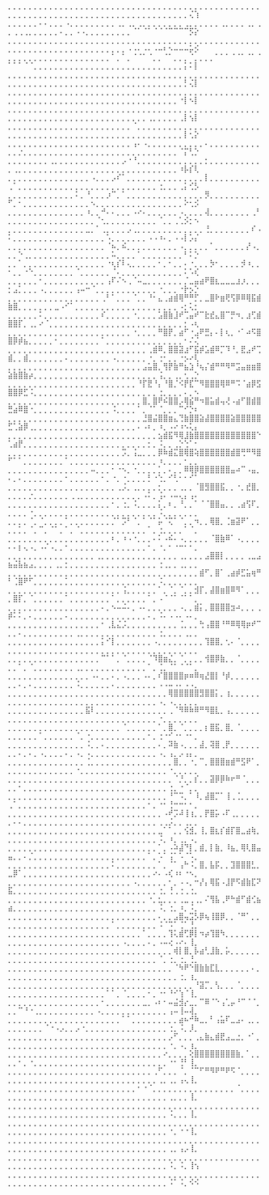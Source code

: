 ⡀⡀⡀⡀⡀⡀⡀⡀⡀⡀⡀⡀⡀⡀⡀⡀⡀⡀⡀⡀⡀⡀⡀⡀⡀⡀⡀⡀⡀⡀⡀⡀⡀⡀⡀⡀⡀⡀⡀⡀⡀⡀⡀⡀⡀⡀⡀⡀⡀⡀⡀⡀⡀⡀⡀⡀⡀⡀⡀⡀⡀⡀⡀⡀⡀⡀⡀⡀⡀⡀⡀⡀⡀⡀⡀⡀⡀⡀⡀⡀⡀⡀⡀⡀⢌⢱
⡀⡀⡀⡀⡀⡀⠄⠄⡀⡀⡀⠠⡀⡀⡀⡀⡀⡀⡀⡀⡀⢀⡀⢀⡀⢀⡀⡀⡀⡀⡀⡀⡀⡀⢀⡀⡀⡀⡀⡀⡀⢀⡀⡀⡀⡀⢀⡀⢀⡀⢀⢀⢀⡀⡀⡀⡀⡀⡀⠄⡀⡀⠠⠠⡀⡀⡀⡀⡀⡀⡀⡀⡀⠈⠁⠈⠁⠈⠈⠈⠉⠉⠉⠉⡫⡕
⡀⡀⡀⡀⡀⡀⡀⡀⡀⡀⡀⡀⡀⡀⡀⡀⡀⡀⡀⡀⡀⡀⡀⡀⡀⡀⡀⡀⡀⡀⡀⡀⡀⡀⡀⡀⡀⡀⡀⡀⡀⡀⡀⡀⡀⡀⡀⡀⡀⡀⡀⡀⡀⡀⡀⡀⡀⡀⡀⡀⡀⡀⡀⡀⡀⡀⡀⡀⡀⡀⡀⡀⠠⠠⠄⠠⠄⠠⠤⠆⠢⠤⠤⠤⡥⡪
⡀⡀⡀⡀⡀⡀⡀⡀⡀⡀⡀⡀⡀⡀⡀⡀⡀⡀⡀⡀⠁⡀⠁⡀⠈⠈⠁⠈⡀⡀⠈⠁⡀⡀⡀⠈⡀⡀⡀⡀⠁⠁⠁⠈⠈⠁⠈⠁⠈⠁⠁⠁⠈⠈⡀⡀⡀⡀⡀⡀⡀⡀⡀⡀⡀⡀⡀⡀⡀⡀⡀⡀⡀⡀⡀⡀⡀⡀⡀⡀⡀⡀⡀⡅⠅⡇
⡀⡀⡀⡀⡀⡀⡀⡀⡀⡀⡀⡀⡀⡀⡀⡀⡀⡀⡀⡀⡀⡀⡀⡀⡀⡀⡀⡀⡀⡀⡀⡀⡀⡀⡀⡀⡀⡀⡀⡀⡀⡀⡀⡀⡀⡀⡀⡀⡀⡀⡀⡀⡀⡀⡀⡀⡀⡀⡀⡀⡀⡀⡀⡀⡀⡀⡀⡀⡀⡀⡀⡀⡀⡀⡀⡀⡀⡀⡀⡀⡀⡀⡀⡃⢌⡇
⡀⡀⡀⡀⡀⡀⡀⡀⡀⡀⡀⡀⡀⡀⡀⡀⡀⡀⡀⡀⡀⡀⡀⡀⡀⡀⡀⡀⡀⡀⡀⡀⡀⡀⡀⡀⡀⡀⡀⡀⡀⡀⡀⡀⡀⡀⡀⡀⡀⡀⡀⡀⡀⡀⡀⡀⡀⡀⡀⡀⡀⡀⡀⡀⡀⡀⡀⡀⡀⡀⡀⡀⡀⡀⡀⡀⡀⡀⡀⡀⡀⡀⠐⡇⠢⡇
⡀⡀⡀⡀⡀⡀⡀⡀⡀⡀⡀⡀⡀⡀⡀⡀⡀⡀⡀⡀⡀⡀⡀⡀⡀⡀⡀⡀⡀⡀⡀⡀⡀⡀⡀⡀⡀⡀⡀⡀⡀⡀⡀⡀⡀⡀⡀⡀⡀⡀⡀⡀⡀⡀⡀⡀⡀⡀⡀⡀⡀⡀⡀⡀⡀⡀⡀⡀⡀⡀⡀⡀⡀⡀⡀⡀⢀⡀⡀⡀⡀⡀⢀⡇⢢⡇
⡀⡀⡀⡀⡀⡀⡀⡀⡀⡀⡀⡀⡀⡀⡀⡀⡀⡀⡀⡀⡀⡀⡀⡀⠈⡀⡀⡀⡀⡀⡀⡀⡀⡀⡀⡀⡀⡀⡀⡀⡀⡀⡀⡀⡀⡀⡀⡀⡀⡀⡀⡀⡀⡀⡀⡀⡀⡀⡀⡀⡀⡀⡀⡀⡀⡀⡀⡀⡀⡀⡀⡀⡀⡀⡀⡀⡀⡀⡀⡀⡀⡀⡀⡇⢂⡕
⡀⡀⡀⡀⡀⡀⡀⡀⡀⡀⡀⡀⡀⡀⡀⡀⡀⡀⡀⡀⡀⡀⡀⡀⢠⠄⠠⡀⡀⡀⡀⡀⡀⡀⡀⡀⡀⡀⠄⡀⡀⡀⡀⡀⡀⡀⡀⡀⡀⡀⡀⡐⡀⡀⡀⡀⡀⡀⡀⡀⡀⡀⡀⡀⡀⡀⡀⡀⡀⡀⡀⡀⡀⡀⡀⡀⡀⡀⡀⡀⡀⡀⠈⡍⢃⡑
⡀⡀⡀⡀⡀⡀⡀⡀⢀⡀⡀⡀⡀⡀⡀⡀⡀⡀⡀⡀⡀⡀⡠⠐⠘⡀⡀⡀⡀⡀⡀⡀⡀⡀⡀⡀⡀⡀⡂⡀⡀⡀⡀⡀⡀⡀⡀⡀⡀⡀⢀⡀⡀⡀⡀⡀⡀⡀⡀⡀⡀⡀⡀⡀⡀⡀⡀⡀⡀⡀⡀⡀⡀⡀⡀⡀⡀⡀⡀⡀⡀⡀⠰⡧⡎⢇
⡀⡀⡀⡀⡀⡀⡀⡀⡀⡀⡀⡀⡀⡀⡀⡀⠠⡀⡀⡀⡠⠎⠁⡀⡀⡀⡀⡀⡀⡀⡀⡀⡀⡀⡀⡀⡀⡀⡇⡀⡀⡀⡀⡀⡀⡀⡀⡀⡀⢀⠁⡀⡀⡀⡀⡀⡀⡀⡀⡀⡀⡀⡀⡀⡀⡀⡀⡀⡀⡀⡀⡀⡀⡀⡀⡀⡀⡀⢐⡀⡀⡀⢀⡅⢊⡣
⡀⡀⡀⡀⡀⡀⡀⡀⡀⡀⡀⡀⡀⠅⡀⠘⡀⡀⡀⡰⠉⡀⠁⡀⡀⡀⡀⡀⡀⡀⡀⡀⡀⡀⡀⡀⡀⡀⡻⡀⡀⡀⡀⡀⡀⡀⡀⡀⡀⠋⡀⠂⡀⡀⡀⡀⡀⡀⡀⡀⡀⡀⡀⡀⡀⠢⡀⡀⡀⡀⡀⡀⡀⡀⡀⡀⡀⡀⡀⡀⡀⡀⡀⠕⢂⡪
⡀⡀⡀⡀⡀⡀⡀⡀⡀⡀⡀⡀⡀⡀⡀⠰⡀⡀⠚⠄⠄⡀⡀⡀⠠⠔⠄⡀⡀⡀⡀⡀⡀⠠⡀⡀⡀⡀⢼⡀⡀⡀⡀⡀⡀⡀⡀⢀⠃⡀⡀⡀⡀⡀⡀⡀⡀⡀⡀⡀⡀⡀⡀⡀⡀⡀⠈⢂⡀⡀⡀⡀⡀⡀⡀⡀⡀⡀⠈⡀⡀⢀⢁⡪⡂⠢
⡀⡀⡀⡀⡀⡀⡀⡀⡀⡀⡀⡀⡀⡀⡀⣀⡀⠁⢀⡀⡀⡀⡀⡠⢀⡀⡀⡀⡀⡀⡀⡀⡀⡀⡀⡀⡀⡀⢘⡀⡀⡀⡀⡀⡀⡀⡀⠎⠠⠅⡀⡀⡀⡀⡀⡀⡀⡀⡀⡀⡀⡀⡀⡀⡀⡀⡀⡀⠡⡀⡀⡀⡀⡀⡀⡀⠠⠠⠰⠄⡀⠠⠠⡇⡡⡌
⡀⡀⡀⡀⡀⡀⡀⡀⡀⡀⡀⡀⡀⡀⡀⡀⡀⡀⡀⠈⠦⡀⠮⡀⡀⡀⡀⡀⡀⡀⡀⡀⡀⠠⡀⡀⡀⡀⡀⠁⡀⡀⡀⡀⡀⡀⡜⠠⡀⡀⡀⠑⢀⡀⡀⡀⡀⡀⡀⡀⡀⡀⡀⡀⡀⡀⡀⡀⡀⠥⡀⡀⡀⡀⠁⡀⡀⡀⡀⡀⡀⡀⡀⠃⠅⡑
⡀⡀⠁⡀⡀⡀⡀⡀⡀⡀⡀⡀⡀⡀⡀⡀⡀⡀⡀⠐⢆⡎⠇⢄⡀⡀⡀⡀⡀⠂⡀⠂⡀⡀⠄⠐⡀⡀⡀⡳⠂⡀⡀⡀⡀⡺⠰⡀⡀⠂⡀⡀⠐⠑⡀⡀⡀⡀⡀⡀⡀⡀⠈⡀⡀⡀⡀⡀⡀⠈⠄⡀⡀⡀⡀⡀⡀⡀⡀⡀⡀⡀⡀⠅⠡⢎
⡀⡀⡀⡀⡀⡀⠂⡀⡀⡀⡀⡀⡀⡀⡀⡀⡀⡀⡀⢠⠏⠌⠢⢀⠈⠤⣀⡀⡀⡀⡀⡀⡀⡀⡈⣀⣤⣴⠟⣿⣆⣀⣀⣀⣰⡰⡀⡀⡀⡂⣠⡁⡀⡀⡀⠠⡀⡀⡀⡀⡀⡀⢠⠤⠒⠈⡀⡀⡀⡀⡀⡀⡀⡀⡀⡀⡀⡀⠐⡀⡀⡀⠐⡗⡢⡑
⡀⡀⡀⡀⡀⡀⡀⡀⡀⡀⡀⡀⡀⡀⡀⡀⡀⡀⢀⠃⠁⡀⡀⡀⠈⡀⡀⠘⠂⣄⢀⣴⣾⢿⠛⠛⡋⡀⣀⣿⠗⣶⢟⢫⡿⠿⢿⣯⣾⣷⣿⡀⡀⡀⡀⡀⡀⡀⣀⠠⠊⠁⡀⡀⡀⡀⡀⡀⡀⡀⡀⡀⡀⡀⡀⡀⡀⡀⡀⡀⡀⡀⠠⡂⢅⡂
⡀⡀⡀⡀⡀⡀⠅⡀⡀⡀⡀⡀⡀⡀⡀⡀⡀⡀⠎⡀⡀⡀⡀⡀⠐⡀⡀⡀⡀⣡⣿⣷⣸⠞⢉⣤⠞⠉⣗⣞⣄⣿⠉⡛⠲⡀⣰⢋⣾⣿⣿⡏⡀⢀⡀⠔⠈⡀⡀⡀⡀⡀⡀⡀⡀⡀⡀⡀⡀⡀⡀⡀⡀⡀⡀⡀⡀⡀⡀⡀⡀⡀⡀⡂⠠⢆
⡀⡀⡀⡀⡀⡀⡀⡀⡀⡀⡀⡀⡀⡀⡀⡀⡀⡀⡀⡀⡀⡀⡀⡀⠐⡀⡀⡀⡀⠛⣿⡟⡀⣴⠋⠐⣠⠟⣛⡄⠄⡇⢆⡀⠐⠁⠴⠫⣿⣿⡿⡾⣦⡀⡀⡀⡀⡀⠂⡀⡀⡀⡀⡀⡀⡀⡀⠁⡀⡀⡀⡀⡀⡀⡀⡀⡀⡀⡀⡀⡀⡀⡀⠂⠌⢌
⡀⡀⡀⡀⡀⡀⡀⡀⡀⡀⡀⡀⡀⡀⡀⡀⡀⡀⡀⡀⡀⡀⡀⡀⡀⡀⡀⢀⣾⠿⡀⣿⣿⣽⣰⠋⣯⡾⣡⣾⠿⡉⠹⠘⡀⣟⣠⠞⢉⣾⡀⡀⣾⡀⡀⡀⡀⡀⡀⡀⠄⡀⡀⡀⡀⡀⡀⡀⡀⠠⡀⡀⡀⡀⡀⡀⠐⡀⢐⠂⡀⡀⠐⡢⠔⢇
⡀⡀⡀⡀⡀⡀⡀⡀⡀⡀⡀⡀⡀⡀⡀⡀⡀⡀⡀⡀⡀⡀⡀⡀⡀⡀⣠⣥⣿⡀⢻⡟⣷⠛⣦⣱⠘⢦⡌⣾⠛⠛⠻⠛⣩⣤⣶⣶⣿⣵⣷⣿⣷⡴⡀⡀⡀⡀⡀⡀⡀⡀⡀⡀⡀⡀⡀⡀⡀⡀⡀⡀⡀⡀⡀⡀⡀⡀⢨⡀⡀⢀⡀⢂⢀⡑
⡀⡀⡀⡀⡀⡀⡀⡀⡀⡀⡀⡀⡀⡀⡀⡀⡀⡀⡀⡀⡀⡀⡀⡀⡀⠘⡏⣟⠘⡄⠘⣿⡈⠪⡟⣏⠉⠻⣿⣿⣿⢿⠿⠛⠩⠈⣴⡿⣫⣿⣿⡿⣋⠨⡀⡀⡀⡀⡀⡀⡀⡀⡀⡀⡀⡀⡀⡀⡀⡀⡀⡀⡀⡀⡀⡀⡀⡀⢐⡀⡀⡀⡀⠄⡀⠢
⡀⡀⡀⡀⡀⡀⡀⡀⡀⡀⡀⡀⡀⡀⡀⡀⡀⡀⡀⡀⡀⡀⡀⡀⡀⡀⣿⡀⣿⠟⠮⣿⣿⡠⢿⣮⠛⠲⣿⣥⣾⢤⢜⠠⣴⠋⣿⣾⣿⣛⣴⠿⣿⠐⡀⡀⡀⡀⡀⡀⡀⡀⡀⡀⡀⡀⡀⡀⡀⠨⡀⡀⡀⡀⠁⡀⠈⠁⠈⡀⡀⡀⠉⠊⡑⠆
⡀⡀⡀⡀⡀⡀⡀⡀⡀⡀⡀⡀⡀⡀⡀⡀⡀⡀⡀⡀⡀⡀⡀⡀⡀⡀⣘⣿⣬⣿⣿⣶⣄⢙⣷⣿⣿⣵⣼⣿⣿⣿⣿⣵⣿⣿⣿⣿⣿⣋⢁⣵⡿⢀⡀⡀⡀⡀⡀⡀⡀⡀⡀⡀⡀⡀⡀⡀⡀⡀⡀⡀⡀⡀⠄⠠⠆⡀⠰⡀⠠⠔⠰⠢⢅⡄
⡀⡀⡀⡀⡀⡀⡀⡀⡀⡀⡀⡀⡀⡀⡀⡀⡀⡀⡀⡀⡀⡀⡀⡀⡀⡀⡀⡀⡀⣢⣾⣯⠻⢿⣸⣷⣿⣿⣿⣿⣿⣿⣿⣿⣿⣿⣿⣿⠑⢁⣴⡟⡀⡀⡀⡀⡀⡀⡀⡀⡀⡀⡀⡀⡀⡀⡀⡀⡀⡀⡀⡀⡀⡀⡀⡀⡂⡀⠨⡀⡀⢀⡑⢑⠁⠂
⡀⡀⡀⡀⡀⡀⡀⡀⡀⡀⡀⡀⡀⡀⡀⡀⡀⡀⡀⡀⡀⡀⡩⡀⢨⣀⡀⡀⡀⡿⠷⣾⣍⣿⢿⣿⢵⣿⣿⣿⣿⣿⣿⣾⣿⢛⠛⠻⣿⠋⠁⠁⡀⡀⡀⡀⡀⡀⡀⡀⠁⡀⡀⡀⡀⡀⡀⡀⡀⡀⡀⡀⡀⡀⡀⡀⡀⡀⠰⡀⡀⡀⡀⠂⡀⡀
⡀⡀⡀⡀⡀⡀⡀⡀⡀⡀⡀⡀⡀⡀⡀⡀⠤⡀⡀⡀⠂⠐⠢⡀⠐⡀⡀⡀⡀⡁⡀⠄⡀⡀⠿⢿⡿⣿⣿⣿⣿⣿⣿⣤⠴⠉⠠⣤⡀⠄⡀⠄⡀⡀⡀⡀⡀⡀⡀⡀⠂⡀⡀⡀⡀⡀⡀⠂⡀⠐⡀⠐⡀⡀⡀⡀⡃⠐⢑⡀⠊⢃⠂⠂⠊⠁
⡀⡀⡀⡀⡀⡀⡀⡀⡀⡀⡀⡀⡀⡀⡀⡀⡀⡀⡀⡀⡀⢀⡨⡀⢀⡀⡀⡀⡀⡂⡀⡀⡀⢀⡀⡀⠈⣿⣻⣿⣿⣯⡀⡀⠐⡀⣞⣿⡀⡀⡀⡀⡀⡐⡀⡀⡀⡀⡀⡀⡀⢀⢀⡀⡀⡀⡀⡀⡀⡀⡀⡀⡀⡀⡀⠠⠅⡀⢨⠄⠠⠤⢄⡄⢠⠄
⡀⡀⡀⡀⡀⡀⡀⡀⡀⡀⡀⡀⡀⡀⡀⡀⡀⡀⡀⡀⠂⡀⢐⡀⠨⡀⡀⡀⡀⡅⡀⠆⡀⠘⡀⡀⠁⠈⠈⣿⣿⣤⡀⡀⢀⣴⢫⠏⡀⡀⡀⡀⡀⠐⡀⡀⡀⡀⡀⡀⡀⡀⡀⡀⡀⡀⡀⡀⡀⡀⡀⡀⡀⡀⡀⡀⡀⡀⠨⡀⡀⡀⡀⡀⡀⡀
⡀⡀⡀⡀⠈⡀⠈⡀⡀⡀⡀⠁⡀⡀⡀⡀⡀⡀⡀⡀⡈⠁⡩⠃⠈⡀⠁⠈⠁⡥⠈⢍⠁⠈⡀⡀⠲⡀⡀⢿⣿⡀⢈⣶⣽⠟⠁⡀⡀⡀⡀⡁⡀⠈⡀⠉⡀⠈⠁⡀⠁⡀⠈⡀⡀⡀⡀⡀⡀⡀⡀⡀⡀⡀⡀⡀⠁⡀⢐⡀⡀⡀⡀⠁⠈⡀
⡀⡀⡀⡀⡀⡀⡀⡀⡀⡀⡀⡀⡀⡀⡀⡀⡀⡀⡀⡀⠆⡀⠰⠠⠐⡀⡀⡀⠄⠅⠠⠮⠄⠠⡀⡀⡀⡀⡀⠈⣿⣷⠿⠁⠠⡀⡀⡀⡀⠄⠄⡆⢄⠠⡀⠠⠌⠠⡀⡀⠂⡀⡀⡀⡀⡀⡀⡀⡀⡀⡀⡀⡀⡀⡀⡀⠂⡀⠐⡀⠂⠐⠒⠂⠂⡀
⡀⡀⡀⡀⡀⡀⡀⡀⡀⡀⡀⡀⡀⡀⡀⡀⡀⢀⡀⡀⡀⡀⡀⡀⡀⡀⡀⡀⡀⡀⡀⡀⡀⢀⡀⡀⡀⡀⣠⣿⣿⡇⡀⡀⡀⡀⢀⣀⣠⣦⣬⣧⣦⣠⡀⡀⡀⡀⢀⡀⡂⡀⡀⡀⡀⡀⡀⡀⡀⡀⡀⡀⡀⡀⡀⡀⡀⡀⢐⢀⡀⡀⢀⡀⡀⡀
⡀⡀⡀⡀⡀⡀⡀⡀⡀⡀⡀⡀⡀⡀⡀⡀⡀⡀⡀⡀⡀⡀⡀⡀⡀⡀⡀⡀⡀⡀⡀⡀⡀⡀⡀⡀⡀⣾⠋⡀⣿⠁⢀⣴⡾⣋⣥⢶⠛⠃⢈⣿⠟⠋⡀⡀⡀⡀⡀⡀⡁⡀⡀⡀⡀⡀⡀⡀⡀⡀⡀⡀⡀⡀⡀⡀⡀⡀⠨⡀⡀⡀⡀⡀⡀⡀
⡀⡀⡀⡀⡀⡀⡀⡀⡀⡀⡀⡀⡀⡀⡀⡀⡀⡀⡀⡀⡀⡀⢨⡀⡀⡀⡀⡀⡀⠁⡀⠈⡀⠈⡀⡀⣺⡏⡀⣼⣿⣶⣿⠿⠻⠁⡀⡀⡀⡀⣿⡏⡀⠈⡀⡀⡀⡀⡀⡀⠁⡀⡀⡀⡀⡀⡀⡀⡀⠁⡀⡀⡀⡀⡀⡀⠁⡀⠠⠈⠈⠁⠈⠁⠁⡀
⡀⡀⡀⡀⡀⡀⡀⡀⡀⡀⡀⡀⡀⡀⡀⡀⡀⡀⠄⡀⠢⠤⠬⠄⡀⠠⠄⡀⡀⡀⡀⡀⡀⠠⡀⡀⣾⡅⡀⣿⣿⣿⣿⣲⠴⡀⡀⡀⢀⡾⠅⠅⡀⠄⡀⡀⡀⡀⡀⡀⠄⡀⡀⡀⡀⡀⡀⡀⡀⡀⡀⡀⡀⡀⡀⡀⠄⡀⠨⠄⠠⠠⠄⠠⠄⡀
⡀⡀⡀⡀⡀⡀⡀⡀⡀⡀⡀⡀⡀⡀⡀⡀⡀⡀⠂⢀⣇⣌⡨⡀⡀⡀⡀⡀⡀⡀⡀⡀⡀⢈⡀⡀⡀⢓⢠⣿⣿⠘⠛⠿⢿⢿⡶⠞⠉⡀⡀⠄⡀⡀⡀⡀⡀⡀⡀⡀⡀⡀⢀⡀⡀⡀⡀⡀⡀⡀⡀⡀⡀⡀⡀⡀⡀⡀⢐⡀⡀⡀⡀⢀⡀⡀
⡀⡀⡀⡀⡀⡀⡀⡀⡀⡀⡀⡀⡀⡀⡀⡀⡀⡀⡅⠊⡇⡀⡀⡀⡀⡀⡀⡀⠠⡀⡀⡀⡀⡀⡀⡀⡀⡀⢹⣿⣿⡀⢂⠄⠈⡀⡀⡀⡀⡀⡀⡀⡀⡀⡀⡀⡀⡀⡀⡀⡀⡀⡀⡀⡀⡀⡀⡀⡀⡀⡀⡀⡀⡀⡀⡀⡀⡀⡀⡀⡀⡀⡀⡀⡀⡀
⡀⡀⡀⡀⡀⡀⡀⡀⡀⡀⡀⡀⡀⡀⡀⡀⡀⡀⠉⠁⠁⡀⠈⡀⡀⡀⡀⠈⠹⣿⣶⣌⡀⠈⡀⡀⡀⡀⢺⣿⡿⣷⡀⡀⠈⡀⡀⡀⡀⡀⡀⠁⡀⠈⡀⡀⡀⡀⡀⡀⡀⡀⢀⡀⡀⡀⡀⡀⡀⡀⡀⡀⡀⡀⡀⡀⠁⡀⢈⡀⠈⠁⠈⠈⠁⡀
⡀⡀⡀⡀⡀⡀⡀⡀⡀⡀⡀⡀⡀⡀⡀⡀⠠⠄⡀⡀⠄⡀⠠⡀⡀⡀⠠⠄⡀⠎⣿⣿⣿⣿⡶⠶⠿⢶⣜⣿⡇⠘⡾⡀⡀⡀⡀⡀⡀⡀⡀⠄⡀⠄⡀⡀⡀⡀⡀⡀⡀⡀⠨⡀⡀⡀⡀⡀⡀⠄⡀⡀⡀⡀⡀⡀⡀⡀⠠⠠⠤⠠⠄⠠⠠⡀
⡀⡀⡀⡀⡀⡀⡀⡀⡀⡀⡀⡀⡀⡀⡀⡀⡀⡀⡀⡀⡀⡀⡀⡀⡀⡀⡀⡀⡀⡀⡀⢿⣿⣿⣿⣿⣿⣻⣿⣿⡅⡀⢰⡀⡀⡀⡀⡀⡀⡀⡀⡀⡀⡀⡀⡀⡀⡀⡀⡀⡀⡀⡀⡀⡀⡀⡀⡀⡀⡀⡀⡀⡀⡀⡀⡀⡀⡀⠠⡀⠠⡀⡀⡀⡀⡀
⡀⡀⡀⡀⡀⡀⡀⡀⡀⡀⡀⡀⡀⡀⡀⣯⠇⡀⡀⡀⡀⡀⡀⡀⡀⡀⡀⡀⡀⡀⡀⢀⠈⠻⠿⠷⠿⠛⠻⣿⣇⡀⢠⡀⡀⡀⡀⡀⡀⡀⡀⡀⡀⡀⡀⡀⡀⡀⡀⡀⡀⡀⡀⡀⡀⡀⡀⡀⡀⡀⡀⡀⡀⡀⡀⡀⡀⡀⠐⡀⡀⡀⡀⡀⡀⡀
⡀⡀⡀⡀⡀⡀⡀⡀⡀⡀⡀⡀⡀⡀⡀⡀⡀⡀⡀⡀⡀⡀⠈⡀⡀⡀⡀⡀⡀⠁⡀⣿⡀⠈⡀⡀⡀⡀⡆⣿⣯⡀⣿⡀⠈⡀⡀⡀⡀⡀⡀⡀⡀⡀⡀⠁⡀⡀⡀⡀⡀⡀⠈⡀⠐⡀⡀⡀⡀⡀⡀⡀⡀⡀⡀⡀⠂⡀⢐⠐⠊⠐⠂⠐⠂⡀
⡀⡀⡀⡀⡀⡀⡀⡀⡀⡀⡀⡀⡀⡀⡀⠨⡀⡀⠄⡀⡀⡀⡀⡀⡀⡀⡀⡀⡀⠄⡀⠽⣷⠠⡀⡀⡀⣼⡀⢽⣿⢀⡟⡀⡀⡀⡀⡀⡀⡀⡀⠄⡀⠄⡀⠠⡀⡀⡀⡀⠄⡀⠠⡀⠠⡀⡀⡀⡀⡀⡀⡀⡀⡀⡀⡀⡀⡀⠠⡀⢠⡀⡠⢠⡄⡀
⡀⡀⡀⡀⡀⡀⡀⡀⡀⡀⡀⡀⡀⡀⡀⢈⡀⡀⡀⡀⡀⡀⡀⡀⡀⡀⡀⡀⡀⡀⡀⡀⣿⡀⡀⠐⡀⠉⡀⣿⣿⣿⣶⣾⠛⣫⠟⠁⡀⡀⡀⡀⡀⡀⡀⡀⡀⡀⡀⡀⡀⡀⠐⡀⡀⡀⡀⡀⡀⡀⡀⡀⡀⡀⡀⡀⡀⡀⡀⡀⠐⡀⡀⡀⡀⡀
⡀⡀⡀⡀⡀⡀⡀⡀⡀⡀⡀⡀⡀⡀⡀⡀⡀⡀⡀⡀⡀⡀⡀⡀⡀⡀⡀⡀⡀⡀⡀⡀⠈⡘⡀⡀⡎⡀⡀⣽⡿⡿⠷⠖⠛⠈⡀⡀⡀⡀⡀⠂⡀⡀⡀⡀⡀⡀⡀⡀⡀⡀⡀⡀⡀⡀⡀⡀⡀⡀⡀⡀⡀⡀⡀⡀⡀⡀⡀⡀⢐⡀⠐⠈⡀⡀
⡀⡀⡀⡀⡀⡀⡀⡀⡀⡀⡀⡀⡀⡀⡀⡀⡀⡀⡀⡀⡀⡀⡀⡀⡀⡀⡀⡀⡀⡀⡀⠘⠉⠩⡀⠁⠸⡀⣼⣿⡉⠁⢸⢀⢈⡀⡀⡀⡀⢀⠁⡀⡀⡀⡀⡀⡀⡀⡀⡀⡀⡀⡀⡀⡀⡀⡀⡀⡀⡀⡀⡀⡀⡀⡀⡀⠂⡀⠐⠂⢘⠒⠒⠂⠂⡀
⡀⡀⡀⡀⡀⡀⡀⡀⡀⡀⡀⡀⡀⡀⡀⡀⡀⡀⡀⡀⡀⡀⡀⡀⡀⡀⡀⡀⡀⡀⠠⠞⡩⠼⢸⢰⡀⡀⡟⣿⡥⠠⠏⢀⡀⡀⡀⡀⡀⡀⠄⠄⡀⡀⡀⡀⡀⡀⡀⡀⡀⡀⡀⡀⡀⡀⡀⡀⡀⡀⡀⡀⡀⡀⡀⡀⡀⡀⢀⢀⡨⡀⡀⢀⡀⡀
⡀⡀⡀⡀⡀⡀⡀⡀⡀⡀⡀⡀⡀⡀⡀⡀⡀⡀⡀⡀⡀⡀⡀⡀⡀⡀⡀⡀⡀⣀⠁⠁⡀⡀⢪⣺⡀⢸⡀⣿⣆⡎⣾⡏⣿⣀⣴⢷⡀⡀⡀⡀⡀⡀⡀⡀⡀⡀⡀⡀⡀⡀⡀⡀⡀⡀⡀⡀⡀⡀⡀⡀⡀⡀⡀⡀⡀⡀⠨⡀⠰⡀⢀⡀⠠⡀
⡀⡀⡀⡀⡀⡀⡀⡀⡀⡀⡀⡀⡀⡀⡀⡀⡀⡀⡀⡀⡀⡀⡀⡀⡀⡀⡀⡀⡀⠁⡀⠠⠵⣼⠙⡇⡀⣾⡀⡇⣷⡀⠸⣦⡀⢿⢇⣿⣤⣤⡀⡀⠄⡈⡀⡀⡀⡀⡀⡀⡀⡀⡀⡀⡀⡀⡀⡀⡀⡀⡀⡀⡀⡀⡀⡀⠁⡀⠡⠁⢨⠁⠡⠈⠡⡀
⡀⡀⡀⡀⡀⡀⡀⡀⡀⡀⡀⡀⡀⡀⡀⡀⡀⡀⡀⡀⠅⡀⡀⡀⡀⡀⡀⡀⡀⠁⡀⠈⠁⢠⠓⠨⡀⣿⡀⣧⡯⡀⡀⣹⣿⣿⣿⣃⡀⣀⡿⠁⡀⡀⡀⡀⡀⡀⡀⡀⡀⡀⡀⡀⡀⡀⡀⡀⡀⡀⡀⡀⡀⡀⡀⡀⡀⠔⠄⠠⢎⠰⠆⠐⠢⡀
⡀⡀⡀⡀⡀⡀⡀⡀⡀⡀⡀⡀⡀⡀⡀⡀⡀⡀⡀⡀⡀⡀⡀⡀⠠⡀⡀⡀⡀⡀⡀⠂⡀⠠⠠⡀⠒⡜⡄⢿⣯⠠⣸⡟⠫⣾⣷⣏⠝⣯⡀⡀⡀⡀⡀⡀⡀⡀⡀⡀⡀⡀⡀⡀⡀⡀⡀⡀⡀⡀⡀⡀⡀⡀⡀⡀⡀⡀⢐⡀⢘⢀⢐⢀⢐⡀
⡀⡀⡀⡀⡀⡀⡀⡀⡀⡀⡀⡀⡀⡀⡀⡀⡀⡀⡀⡀⡀⡀⡀⡀⡀⡀⡀⠐⡀⣂⡀⡀⡀⢀⣀⢀⢀⡀⠌⢻⣧⢀⠟⠓⣾⠋⣾⢊⣦⣴⡀⡀⡀⡀⡀⡀⡀⡀⡀⡀⡀⡀⡀⡀⡀⡀⡀⡀⡀⡀⡀⡀⡀⡀⡀⡀⡀⡀⠨⡀⢐⡀⠰⡀⠨⡀
⡀⡀⡀⡀⡀⡀⡀⡀⡀⡀⡀⡀⡀⡀⡀⡀⡀⡀⡀⡀⡀⡀⡀⡀⡀⡀⡀⡀⡀⠄⡀⡀⣠⣿⢤⣩⡣⡿⢦⢸⣿⡿⡀⡀⠈⠛⠁⡀⡀⡀⡀⡀⡀⡀⡀⡀⡀⡀⡀⡀⡀⡀⡀⡀⡀⡀⡀⡀⡀⠁⡀⡀⡀⡀⡀⡀⡀⡀⠨⠈⠩⠁⢈⠁⢘⡀
⡀⡀⡀⡀⡀⡀⡀⡀⡀⡀⡀⡀⡀⡀⡀⡀⡀⡀⡀⡀⡀⡀⡀⡀⡀⡀⠁⡀⡀⡀⡀⢹⢅⣾⢋⡿⡇⠲⡴⢹⣿⠳⡀⡀⡀⡀⡀⡀⡀⡀⡀⡀⡀⡀⡀⡀⡀⡀⡀⡀⡀⡀⡀⡀⡀⡀⡀⡀⡀⡀⡀⠠⡀⡀⡀⡀⠄⡀⠠⠤⢔⠠⠔⠄⢸⡀
⡀⡀⡀⡀⡀⡀⡀⡀⡀⡀⡀⡀⡀⡀⡀⡀⡀⡀⡀⡀⡀⡀⡀⡀⡀⡀⡀⡀⡀⡀⡀⡀⢾⡇⣿⡀⡧⣴⢃⣸⣷⡀⡥⡀⡀⡀⡀⡀⡀⡀⡀⡀⡀⡀⡀⡀⡀⡀⡀⡀⡀⡀⡀⡀⡀⡀⡀⡀⡀⡀⡀⡀⡀⡀⡀⡀⡀⡀⠈⡀⢐⡀⢐⡀⢘⡀
⡀⡀⡀⡀⡀⡀⡀⡀⡀⡀⡀⡀⡀⡀⡀⡀⡀⡀⡀⡀⡀⡀⡀⡀⡀⡀⡀⡀⡀⡀⡀⡀⠈⠳⠟⠑⣿⣷⣷⣏⣇⡀⡀⡀⡀⡀⡀⠄⡀⡀⡀⡀⡀⡀⡀⡀⡀⡀⡀⡀⡀⡀⡀⡀⡀⡀⡀⡀⡀⡀⡀⡀⡀⡀⡀⡀⡀⡀⡀⡀⡀⡀⢐⡀⢰⡀
⡀⡀⡀⡀⡀⡀⡀⡀⡀⡀⡀⡀⡀⡀⡀⡀⡀⡀⡀⡀⡀⡀⡀⡀⡀⡀⡀⡀⡀⡀⡀⡀⡀⡀⡀⡀⠘⣽⡉⡀⢣⡀⡀⡀⠈⡀⡀⡀⡀⡀⡀⡀⡀⡀⡀⡀⡀⡀⡀⡀⡀⡀⡀⡀⡀⡀⡀⡀⠁⠁⡀⠈⡀⡀⡀⡀⠂⡀⠐⠂⠘⠊⢱⠈⢸⡀
⡀⡀⡀⡀⡀⡀⡀⡀⡀⡀⡀⡀⡀⡀⡀⡀⡀⡀⠂⡀⡀⡀⡀⡀⡀⡀⣀⡀⠠⠆⠂⠤⣬⣺⡔⣀⡀⠉⠿⠈⠑⢠⢁⡤⠘⠉⠈⠈⡀⡀⡀⠉⠘⠐⢀⡀⡀⡀⡀⡀⡀⡀⡀⡀⡀⡀⠠⡀⡀⡀⡀⡀⡀⡀⡀⡀⡀⡀⡀⡀⢠⠤⢸⠤⢼⡀
⡀⡀⡀⡀⡀⡀⡀⡀⡀⡀⡀⡀⡀⡀⡀⡀⡀⡀⡀⡀⡀⡀⠁⠁⡀⡀⡀⡀⡀⡀⡀⡀⡀⣴⠦⠚⠷⣀⡀⠃⢠⣥⠏⣀⣠⠄⢀⡀⡀⡀⡀⡀⡀⡀⡀⡀⠈⠐⠠⡠⡀⡀⡠⠐⡀⡀⡀⡀⡀⡀⡀⡀⡀⡀⡀⡀⡀⡀⡀⡀⢐⡀⠨⡀⡸⡀
⡀⡀⡀⡀⡀⡀⡀⡀⡀⡀⡀⡀⡀⡀⡀⡀⡀⡀⡀⡀⡀⡀⡀⡀⡀⡀⡀⡀⡀⡀⡀⡠⠋⡀⡀⡀⢀⣄⣷⣄⣾⣟⣠⣀⣐⡀⠐⠁⡀⡀⡀⡀⡀⡀⡀⡀⡀⡀⡀⡀⡀⡀⡀⡀⡀⡀⡀⡀⡀⡀⡀⡀⡀⡀⡀⡀⡀⡀⡀⡀⠐⡀⠠⡀⢰⡀
⡀⡀⡀⡀⡀⡀⡀⡀⡀⡀⡀⡀⡀⡀⡀⡀⡀⡀⡀⡀⡀⡀⡀⡀⡀⡀⡀⡀⡀⡀⠔⡀⡀⡀⡀⢕⣿⣿⣿⣿⣿⣿⣿⣿⣷⡀⠁⡀⡀⡀⡀⠂⡀⠐⡀⡀⡀⡀⡀⡀⡀⡀⡀⡀⡀⡀⡀⡀⡀⡀⡀⡀⡀⡀⡀⡀⡀⡀⡀⡀⠐⠂⢘⠃⢸⡀
⡀⡀⡀⡀⡀⡀⡀⡀⡀⡀⡀⡀⡀⡀⡀⡀⡀⡀⡀⡀⡀⡀⡀⡀⡀⡀⡀⡀⢀⠋⡀⡀⡀⠈⡀⠈⠉⠋⠛⠻⠟⠛⠟⠫⠈⡀⡀⡀⡀⡀⡀⡀⡀⡀⡀⡀⡀⡀⡀⡀⡀⡀⡀⡀⡀⡀⡀⡀⡀⡀⡀⡀⡀⡀⡀⡀⡀⡀⢀⡀⢀⡀⢠⢄⢸⡀
⡀⡀⡀⡀⡀⡀⡀⡀⡀⡀⡀⡀⡀⡀⡀⡀⡀⡀⡀⡀⡀⡀⡀⡀⡀⠂⠐⠈⡀⡀⡀⡀⡀⡀⡀⡀⡀⡀⡀⡀⡀⡀⡀⡀⠈⡀⡀⡀⡀⡀⡀⡀⡀⡀⡀⡀⡀⡀⡀⡀⡀⡀⡀⡀⡀⡀⡀⡀⡀⡀⡀⡀⡀⡀⡀⡀⡀⡀⡀⡀⢀⡀⡀⡀⢸⡀
⡀⡀⡀⡀⡀⡀⡀⡀⡀⡀⡀⡀⡀⡀⡀⡀⡀⡀⡀⡀⡀⡀⡀⡀⡀⡀⡀⡀⡀⡀⡀⡀⡀⡀⡀⡀⡀⡀⡀⡀⡀⡀⡀⡀⡀⡀⡀⡀⡀⡀⡀⡀⡀⡀⡀⡀⡀⡀⡀⡀⡀⡀⡀⡀⡀⡀⡀⡀⡀⡀⡀⡀⡀⡀⡀⡀⡀⡀⡀⡀⠨⡀⡀⡀⢸⡀
⡀⡀⡀⡀⡀⡀⡀⡀⡀⡀⡀⡀⡀⡀⡀⡀⡀⡀⡀⡀⡀⡀⡀⡀⡀⡀⡀⡀⡀⡀⡀⡀⡀⡀⡀⡀⡀⡀⡀⡀⡀⡀⡀⡀⡀⡀⡀⡀⡀⡀⡀⡀⡀⡀⡀⡀⡀⡀⡀⡀⡀⡀⡀⡀⡀⡀⡀⡀⡀⡀⡀⡀⡀⡀⡀⡀⡀⡀⡀⡀⠐⡀⠐⠐⢸⡀
⡀⡀⡀⡀⡀⡀⡀⡀⡀⡀⡀⡀⡀⡀⡀⡀⡀⡀⡀⡀⡀⡀⡀⡀⡀⡀⡀⡀⡀⡀⡀⡀⡀⡀⡀⡀⡀⡀⡀⡀⡀⡀⡀⡀⡀⡀⡀⡀⡀⡀⡀⡀⡀⡀⡀⡀⡀⡀⡀⡀⡀⡀⡀⡀⡀⡀⡀⡀⡀⡀⡀⡀⡀⡀⡀⡀⡀⡀⡀⡀⢀⡀⢠⡠⢸⡀
⡀⡀⡀⡀⡀⡀⡀⡀⡀⡀⡀⡀⡀⡀⡀⡀⡀⡀⡀⡀⡀⡀⡀⡀⡀⡀⡀⡀⡀⡀⡀⡀⡀⡀⡀⡀⡀⡀⡀⡀⡀⡀⡀⡀⡀⡀⡀⡀⡀⡀⡀⡀⡀⡀⡀⡀⡀⡀⡀⡀⡀⡀⡀⡀⡀⡀⡀⡀⡀⡀⡀⡀⡀⡀⡀⡀⡀⡀⡀⡀⠨⡀⠨⡀⢸⢢
⡀⡀⡀⡀⡀⡀⡀⡀⡀⡀⡀⡀⡀⡀⡀⡀⡀⡀⡀⡀⡀⡀⡀⡀⡀⡀⡀⡀⡀⡀⡀⡀⡀⡀⡀⡀⡀⡀⡀⡀⡀⡀⡀⡀⡀⡀⡀⡀⡀⡀⡀⡀⡀⡀⡀⡀⡀⡀⡀⡀⡀⡀⡀⡀⡀⡀⡀⡀⡀⡀⡀⡀⡀⡀⡀⡀⡀⡀⡀⡀⠨⠁⠨⡀⠪⠪
